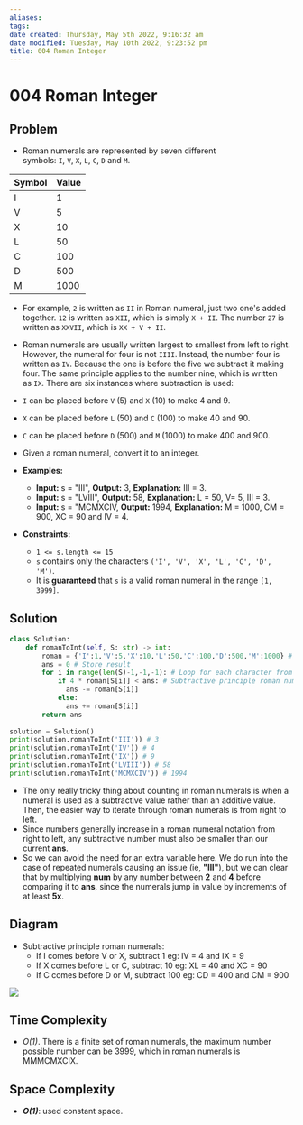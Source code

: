 ```yaml
---
aliases: 
tags: 
date created: Thursday, May 5th 2022, 9:16:32 am
date modified: Tuesday, May 10th 2022, 9:23:52 pm
title: 004 Roman Integer
---
```


# 004 Roman Integer

## Problem

- Roman numerals are represented by seven different symbols: `I`, `V`, `X`, `L`, `C`, `D` and `M`.

| **Symbol** | **Value** |
| ---------- | --------- |
| I          | 1         |
| V          | 5         |
| X          | 10        |
| L          | 50        |
| C          | 100       |
| D          | 500       |
| M          | 1000      |

- For example, `2` is written as `II` in Roman numeral, just two one's added together. `12` is written as `XII`, which is simply `X + II`. The number `27` is written as `XXVII`, which is `XX + V + II`.

- Roman numerals are usually written largest to smallest from left to right. However, the numeral for four is not `IIII`. Instead, the number four is written as `IV`. Because the one is before the five we subtract it making four. The same principle applies to the number nine, which is written as `IX`. There are six instances where subtraction is used:

- `I` can be placed before `V` (5) and `X` (10) to make 4 and 9. 
- `X` can be placed before `L` (50) and `C` (100) to make 40 and 90. 
- `C` can be placed before `D` (500) and `M` (1000) to make 400 and 900.

- Given a roman numeral, convert it to an integer.

- **Examples:**
	- **Input:** s = "III", **Output:** 3, **Explanation:** III = 3.
	- **Input:** s = "LVIII", **Output:** 58, **Explanation:** L = 50, V= 5, III = 3.
	- **Input:** s = "MCMXCIV, **Output:** 1994, **Explanation:** M = 1000, CM = 900, XC = 90 and IV = 4.

- **Constraints:**

	- `1 <= s.length <= 15`
	- `s` contains only the characters `('I', 'V', 'X', 'L', 'C', 'D', 'M')`.
	- It is **guaranteed** that `s` is a valid roman numeral in the range `[1, 3999]`.
	

## Solution

```python
class Solution:
    def romanToInt(self, S: str) -> int:
        roman = {'I':1,'V':5,'X':10,'L':50,'C':100,'D':500,'M':1000} # Dictionary of roman numerals
        ans = 0 # Store result
        for i in range(len(S)-1,-1,-1): # Loop for each character from right to left
            if 4 * roman[S[i]] < ans: # Subtractive principle roman numerals
              ans -= roman[S[i]]
            else:
              ans += roman[S[i]]
        return ans
            
solution = Solution()
print(solution.romanToInt('III')) # 3
print(solution.romanToInt('IV')) # 4
print(solution.romanToInt('IX')) # 9
print(solution.romanToInt('LVIII')) # 58
print(solution.romanToInt('MCMXCIV')) # 1994
```

- The only really tricky thing about counting in roman numerals is when a numeral is used as a subtractive value rather than an additive value. Then, the easier way to iterate through roman numerals is from right to left.
- Since numbers generally increase in a roman numeral notation from right to left, any subtractive number must also be smaller than our current **ans**.
- So we can avoid the need for an extra variable here. We do run into the case of repeated numerals causing an issue (ie, **"III"**), but we can clear that by multiplying **num** by any number between **2** and **4** before comparing it to **ans**, since the numerals jump in value by increments of at least **5x**.

## Diagram

- Subtractive principle roman numerals:
	- If I comes before V or X, subtract 1 eg: IV = 4 and IX = 9
	- If X comes before L or C, subtract 10 eg: XL = 40 and XC = 90
	- If C comes before D or M, subtract 100 eg: CD = 400 and CM = 900
	

![](https://i.imgur.com/GcEhSVb.png)

## Time Complexity

- _O(1)_. There is a finite set of roman numerals, the maximum number possible number can be 3999, which in roman numerals is MMMCMXCIX.

## Space Complexity

- **_O(1)_**: used constant space.
